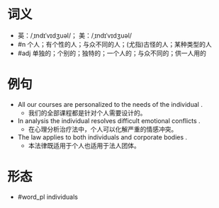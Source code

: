 # 词义
- 英：/ˌɪndɪˈvɪdʒuəl/； 美：/ˌɪndɪˈvɪdʒuəl/
- #n 个人；有个性的人；与众不同的人；(尤指)古怪的人；某种类型的人
- #adj 单独的；个别的；独特的；一个人的；与众不同的；供一人用的
# 例句
- All our courses are personalized to the needs of the individual .
	- 我们的全部课程都是针对个人需要设计的。
- In analysis the individual resolves difficult emotional conflicts .
	- 在心理分析治疗法中，个人可以化解严重的情感冲突。
- The law applies to both individuals and corporate bodies .
	- 本法律既适用于个人也适用于法人团体。
# 形态
- #word_pl individuals
